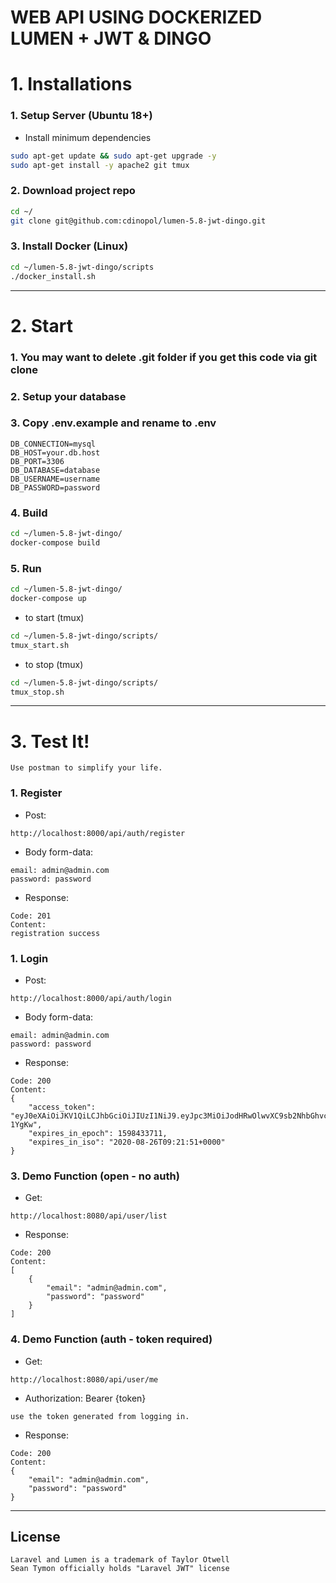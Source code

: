 WEB API USING DOCKERIZED LUMEN + JWT & DINGO
============================================

# 1. Installations

### 1. Setup Server (Ubuntu 18+)
- Install minimum dependencies
```sh
sudo apt-get update && sudo apt-get upgrade -y
sudo apt-get install -y apache2 git tmux
```

### 2. Download project repo
```sh
cd ~/
git clone git@github.com:cdinopol/lumen-5.8-jwt-dingo.git
```

### 3. Install Docker (Linux)
```sh
cd ~/lumen-5.8-jwt-dingo/scripts
./docker_install.sh
```

---

# 2. Start

### 1. You may want to delete .git folder if you get this code via git clone
### 2. Setup your database
### 3. Copy .env.example and rename to .env
```
DB_CONNECTION=mysql
DB_HOST=your.db.host
DB_PORT=3306
DB_DATABASE=database
DB_USERNAME=username
DB_PASSWORD=password
```

### 4. Build
```sh
cd ~/lumen-5.8-jwt-dingo/
docker-compose build
```

### 5. Run
```sh
cd ~/lumen-5.8-jwt-dingo/
docker-compose up
```

- to start (tmux)
```sh
cd ~/lumen-5.8-jwt-dingo/scripts/
tmux_start.sh
```

- to stop (tmux)
```sh
cd ~/lumen-5.8-jwt-dingo/scripts/
tmux_stop.sh
```

---

# 3. Test It!
`Use postman to simplify your life.`


### 1. Register
- Post: 
```
http://localhost:8000/api/auth/register
```

- Body form-data:
```
email: admin@admin.com
password: password
```

- Response:
```
Code: 201
Content:
registration success
```

### 1. Login
- Post: 
```
http://localhost:8000/api/auth/login
```

- Body form-data:
```
email: admin@admin.com
password: password
```

- Response:
```
Code: 200
Content:
{
    "access_token": "eyJ0eXAiOiJKV1QiLCJhbGciOiJIUzI1NiJ9.eyJpc3MiOiJodHRwOlwvXC9sb2NhbGhvc3Q6ODA4MFwvYXBpXC9hdXRoXC9sb2dpbiIsImlhdCI6MTU5ODQzMDExMSwiZXhwIjoxNTk4NDMzNzExLCJuYmYiOjE1OTg0MzAxMTEsImp0aSI6IjVaUkxaVkJYd2x6UkZvdXUiLCJzdWIiOjIwMDAwMTgsInBydiI6Ijg3ZTBhZjFlZjlmZDE1ODEyZmRlYzk3MTUzYTE0ZTBiMDQ3NTQ2YWEifQ.iDln2EULa3i1Mz_BPFq9d0dueJ9rW3qScMZzv-1YgKw",
    "expires_in_epoch": 1598433711,
    "expires_in_iso": "2020-08-26T09:21:51+0000"
}
```

### 3. Demo Function (open - no auth)
- Get: 
```
http://localhost:8080/api/user/list
```

- Response:
```
Code: 200
Content:
[
    {
        "email": "admin@admin.com",
        "password": "password"
    }
]
```

### 4. Demo Function (auth - token required)
- Get: 
```
http://localhost:8080/api/user/me
```

- Authorization: Bearer {token}
```
use the token generated from logging in.
```

- Response:
```
Code: 200
Content:
{
    "email": "admin@admin.com",
    "password": "password"
}
```

---

## License
```
Laravel and Lumen is a trademark of Taylor Otwell
Sean Tymon officially holds "Laravel JWT" license
```

